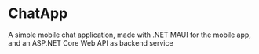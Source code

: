 # ChatApp
 A simple mobile chat application, made with .NET MAUI for the mobile app, and an ASP.NET Core Web API as backend service
